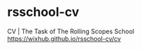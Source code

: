 # rsschool-cv
CV | The Task of The Rolling Scopes School  
https://wixhub.github.io/rsschool-cv/cv  
